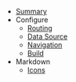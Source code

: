 - [Summary](@summary)
- Configure
    - [Routing](@routing)
    - [Data Source](@data-source)
    - [Navigation](@navigation)
    - [Build](@build)
- Markdown
    - [Icons](@icons)
